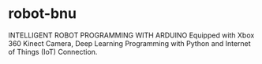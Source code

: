 # robot-bnu
INTELLIGENT ROBOT PROGRAMMING WITH ARDUINO Equipped with Xbox 360 Kinect Camera, Deep Learning Programming with Python and Internet of Things (IoT) Connection.
